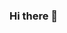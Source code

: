 ### Hi there 👋

<!--
**kweonhj/kweonhj** is a ✨ _special_ ✨ repository because its `README.md` (this file) appears on your GitHub profile.

Here are some ideas to get you started:

- 🔭 I’m currently working on PNU
- 🌱 I’m currently learning ME
- 👯 I’m looking to collaborate on ...
- 🤔 I’m looking for help with ML
- 💬 Ask me about ...
- 📫 How to reach me: ...
- 😄 Pronouns: ...
- ⚡ Fun fact: ...
-->
